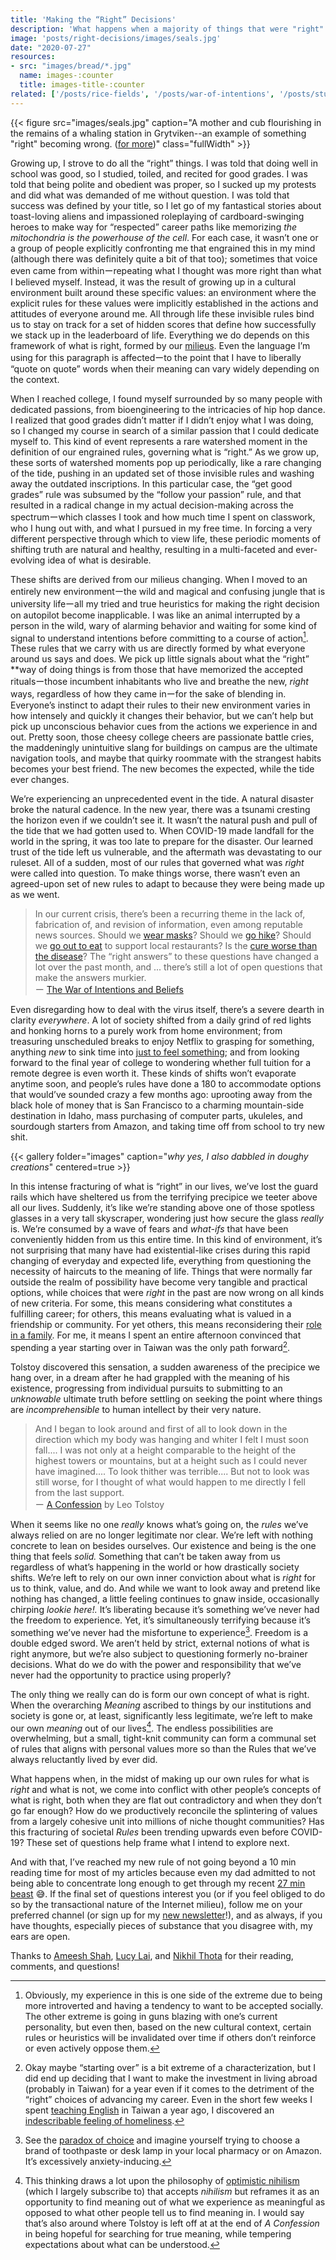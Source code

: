 ```yaml
---
title: 'Making the “Right” Decisions'
description: 'What happens when a majority of things that were "right" are now wrong?'
image: 'posts/right-decisions/images/seals.jpg'
date: "2020-07-27"
resources: 
- src: "images/bread/*.jpg"
  name: images-:counter
  title: images-title-:counter
related: ['/posts/rice-fields', '/posts/war-of-intentions', '/posts/student-to-teacher']
---
```


{{< figure src="images/seals.jpg" caption="A mother and cub flourishing in the remains of a whaling station in Grytviken--an example of something \"right\" becoming wrong. ([for more](https://www.instagram.com/spencerchang.photography/))" class="fullWidth" >}}

Growing up, I strove to do all the “right” things. I was told that doing well in school was good, so I studied, toiled, and recited for good grades. I was told that being polite and obedient was proper, so I sucked up my protests and did what was demanded of me without question. I was told that success was defined by your title, so I let go of my fantastical stories about toast-loving aliens and impassioned roleplaying of cardboard-swinging heroes to make way for “respected” career paths like memorizing *the mitochondria is the powerhouse of the cell*. For each case, it wasn’t one or a group of people explicitly confronting me that engrained this in my mind (although there was definitely quite a bit of that too); sometimes that voice even came from withinーrepeating what I thought was more right than what I believed myself. Instead, it was the result of growing up in a cultural environment built around these specific values: an environment where the explicit rules for these values were implicitly established in the actions and attitudes of everyone around me. All through life these invisible rules bind us to stay on track for a set of hidden scores that define how successfully we stack up in the leaderboard of life. Everything we do depends on this framework of what is right, formed by our [milieus](https://www.wineverygame.com/words/milieu.html). Even the language I’m using for this paragraph is affectedーto the point that I have to liberally “quote on quote” words when their meaning can vary widely depending on the context.

When I reached college, I found myself surrounded by so many people with dedicated passions, from bioengineering to the intricacies of hip hop dance. I realized that good grades didn’t matter if I didn’t enjoy what I was doing, so I changed my course in search of a similar passion that I could dedicate myself to. This kind of event represents a rare watershed moment in the definition of our engrained rules, governing what is “right.” As we grow up, these sorts of watershed moments pop up periodically, like a rare changing of the tide, pushing in an updated set of those invisible rules and washing away the outdated inscriptions. In this particular case, the “get good grades” rule was subsumed by the “follow your passion” rule, and that resulted in a radical change in my actual decision-making across the spectrumーwhich classes I took and how much time I spent on classwork, who I hung out with, and what I pursued in my free time. In forcing a very different perspective through which to view life, these periodic moments of shifting truth are natural and healthy, resulting in a multi-faceted and ever-evolving idea of what is desirable.

These shifts are derived from our milieus changing. When I moved to an entirely new environmentーthe wild and magical and confusing jungle that is university lifeーall my tried and true heuristics for making the right decision on autopilot become inapplicable. I was like an animal interrupted by a person in the wild, wary of alarming behavior and waiting for some kind of signal to understand intentions before committing to a course of action[^1]. These rules that we carry with us are directly formed by what everyone around us says and does. We pick up little signals about what the “right” **way of doing things is from those that have memorized the accepted ritualsーthose incumbent inhabitants who live and breathe the new, *right* ways, regardless of how they came inーfor the sake of blending in. Everyone’s instinct to adapt their rules to their new environment varies in how intensely and quickly it changes their behavior, but we can’t help but pick up unconscious behavior cues from the actions we experience in and out. Pretty soon, those cheesy college cheers are passionate battle cries, the maddeningly unintuitive slang for buildings on campus are the ultimate navigation tools, and maybe that quirky roommate with the strangest habits becomes your best friend. The new becomes the expected, while the tide ever changes.

[^1]: Obviously, my experience in this is one side of the extreme due to being more introverted and having a tendency to want to be accepted socially. The other extreme is going in guns blazing with one’s current personality, but even then, based on the new cultural context, certain rules or heuristics will be invalidated over time if others don’t reinforce or even actively oppose them.

We’re experiencing an unprecedented event in the tide. A natural disaster broke the natural cadence. In the new year, there was a tsunami cresting the horizon even if we couldn’t see it. It wasn’t the natural push and pull of the tide that we had gotten used to. When COVID-19 made landfall for the world in the spring, it was too late to prepare for the disaster. Our learned trust of the tide left us vulnerable, and the aftermath was devastating to our ruleset. All of a sudden, most of our rules that governed what was *right* were called into question. To make things worse, there wasn’t even an agreed-upon set of new rules to adapt to because they were being made up as we went.

> In our current crisis, there’s been a recurring theme in the lack of, fabrication of, and revision of information, even among reputable news sources. Should we [wear masks](https://www.theatlantic.com/health/archive/2020/04/coronavirus-pandemic-airborne-go-outside-masks/609235/)? Should we [go hike](https://www.cnn.com/travel/article/hiking-beach-coronavirus/index.html)? Should we [go out to eat](https://www.click2houston.com/news/local/2020/02/24/heres-how-you-can-show-your-support-for-chinatown-and-get-a-free-beer/) to support local restaurants? Is the [cure worse than the disease](https://www.nytimes.com/2020/03/07/world/asia/china-coronavirus-cost.html)? The “right answers” to these questions have changed a lot over the past month, and ... there’s still a lot of open questions that make the answers murkier.\
> ー [The War of Intentions and Beliefs](/posts/war-of-intentions/)

Even disregarding how to deal with the virus itself, there’s a severe dearth in clarity *everywhere*. A lot of society shifted from a daily grind of red lights and honking horns to a purely work from home environment; from treasuring unscheduled breaks to enjoy Netflix to grasping for something, anything *new* to sink time into [just to feel something](https://www.vox.com/the-highlight/2020/5/19/21221008/how-to-bake-bread-pandemic-yeast-flour-baking-ken-forkish-claire-saffitz); and from looking forward to the final year of college to wondering whether full tuition for a remote degree is even worth it. These kinds of shifts won’t evaporate anytime soon, and people’s rules have done a 180 to accommodate options that would’ve sounded crazy a few months ago: uprooting away from the black hole of money that is San Francisco to a charming mountain-side destination in Idaho, mass purchasing of computer parts, ukuleles, and sourdough starters from Amazon, and taking time off from school to try new shit.

{{< gallery folder="images" caption="*why yes, I also dabbled in doughy creations*" centered=true >}}

In this intense fracturing of what is “right” in our lives, we’ve lost the guard rails which have sheltered us from the terrifying precipice we teeter above all our lives. Suddenly, it’s like we’re standing above one of those spotless glasses in a very tall skyscraper, wondering just how secure the glass *really* is. We’re consumed by a wave of fears and *what-ifs* that have been conveniently hidden from us this entire time. In this kind of environment, it’s not surprising that many have had existential-like crises during this rapid changing of everyday and expected life, everything from questioning the necessity of haircuts to the meaning of life. Things that were normally far outside the realm of possibility have become very tangible and practical options, while choices that were *right* in the past are now wrong on all kinds of new criteria. For some, this means considering what constitutes a fulfilling career; for others, this means evaluating what is valued in a friendship or community. For yet others, this means reconsidering their [role in a family](https://www.nytimes.com/2020/05/16/world/asia/coronavirus-japan-household-work.html). For me, it means I spent an entire afternoon convinced that spending a year starting over in Taiwan was the only path forward[^2].

[^2]: Okay maybe “starting over” is a bit extreme of a characterization, but I did end up deciding that I want to make the investment in living abroad (probably in Taiwan) for a year even if it comes to the detriment of the “right” choices of advancing my career. Even in the short few weeks I spent [teaching English](/posts/student-to-teacher) in Taiwan a year ago, I discovered an [indescribable feeling of homeliness](/posts/rice-fields/).

Tolstoy discovered this sensation, a sudden awareness of the precipice we hang over, in a dream after he had grappled with the meaning of his existence, progressing from individual pursuits to submitting to an *unknowable* ultimate truth before settling on seeking the point where things are *incomprehensible* to human intellect by their very nature.

> And I began to look around and first of all to look down in the direction which my body was hanging and whiter I felt I must soon fall.... I was not only at a height comparable to the height of the highest towers or mountains, but at a height such as I could never have imagined.... To look thither was terrible.... But not to look was still worse, for I thought of what would happen to me directly I fell from the last support.\
> ー [A Confession](https://www.goodreads.com/book/show/26244.A_Confession) by Leo Tolstoy

When it seems like no one *really* knows what’s going on, the *rules* we’ve always relied on are no longer legitimate nor clear. We’re left with nothing concrete to lean on besides ourselves. Our existence and being is the one thing that feels *solid.* Something that can’t be taken away from us regardless of what’s happening in the world or how drastically society shifts. We’re left to rely on our own inner conviction about what is *right* for us to think, value, and do. And while we want to look away and pretend like nothing has changed, a little feeling continues to gnaw inside, occasionally chirping *lookie here!.* It’s liberating because it’s something we’ve never had the freedom to experience. Yet, it’s simultaneously terrifying because it’s something we’ve never had the misfortune to experience[^3]. Freedom is a double edged sword. We aren’t held by strict, external notions of what is right anymore, but we’re also subject to questioning formerly no-brainer decisions. What do we do with the power and responsibility that we’ve never had the opportunity to practice using properly?

[^3]: See the [paradox of choice](https://www.ted.com/talks/barry_schwartz_the_paradox_of_choice?language=en) and imagine yourself trying to choose a brand of toothpaste or desk lamp in your local pharmacy or on Amazon. It’s excessively anxiety-inducing.

The only thing we really can do is form our own concept of what is right. When the overarching *Meaning* ascribed to things by our institutions and society is gone or, at least, significantly less legitimate, we’re left to make our own *meaning* out of our lives[^4]. The endless possibilities are overwhelming, but a small, tight-knit community can form a communal set of rules that aligns with personal values more so than the Rules that we’ve always reluctantly lived by ever did.

[^4]: This thinking draws a lot upon the philosophy of [optimistic nihilism](https://www.youtube.com/watch?v=MBRqu0YOH14&vl=en) (which I largely subscribe to) that accepts *nihilism* but reframes it as an opportunity to find meaning out of what we experience as meaningful as opposed to what other people tell us to find meaning in. I would say that’s also around where Tolstoy is left off at at the end of *A Confession* in being hopeful for searching for true meaning, while tempering expectations about what can be understood.

What happens when, in the midst of making up our own rules for what is *right* and what is not, we come into conflict with other people’s concepts of what is right, both when they are flat out contradictory and when they don’t go far enough? How do we productively reconcile the splintering of values from a largely cohesive unit into millions of niche thought communities? Has this fracturing of societal *Rules* been trending upwards even before COVID-19? These set of questions help frame what I intend to explore next.

And with that, I’ve reached my new rule of not going beyond a 10 min reading time for most of my articles because even my dad admitted to not being able to concentrate long enough to get through my recent [27 min beast](/posts/war-of-intentions/) 😅. If the final set of questions interest you (or if you feel obliged to do so by the transactional nature of the Internet milieu), follow me on your preferred channel (or sign up for my [new newsletter](https://spencerchang.substack.com/p/coming-soon?r=2037y&utm_campaign=post&utm_medium=web&utm_source=copy)!), and as always, if you have thoughts, especially pieces of substance that you disagree with, my ears are open.

Thanks to [Ameesh Shah](https://scholar.google.com/citations?hl=en&user=x_GpAaAAAAAJ), [Lucy Lai](https://lucyblogs.wordpress.com/), and [Nikhil Thota](http://nikhilthota.com) for their reading, comments, and questions!
